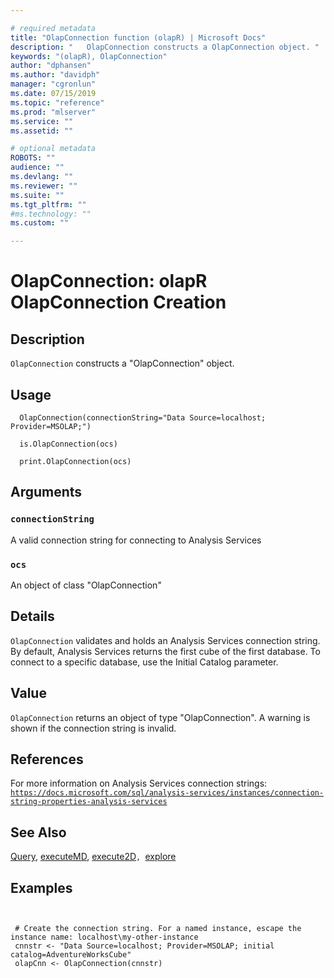 ```yaml
--- 

# required metadata 
title: "OlapConnection function (olapR) | Microsoft Docs" 
description: "   OlapConnection constructs a OlapConnection object. " 
keywords: "(olapR), OlapConnection" 
author: "dphansen"
ms.author: "davidph" 
manager: "cgronlun" 
ms.date: 07/15/2019
ms.topic: "reference" 
ms.prod: "mlserver" 
ms.service: "" 
ms.assetid: "" 

# optional metadata 
ROBOTS: "" 
audience: "" 
ms.devlang: "" 
ms.reviewer: "" 
ms.suite: "" 
ms.tgt_pltfrm: "" 
#ms.technology: "" 
ms.custom: "" 

--- 
```





 # OlapConnection: olapR OlapConnection Creation 

 ## Description

`OlapConnection` constructs a "OlapConnection" object.



 ## Usage

```   
  OlapConnection(connectionString="Data Source=localhost; Provider=MSOLAP;")

  is.OlapConnection(ocs)

  print.OlapConnection(ocs)

```


 ## Arguments



 ### `connectionString`
 A valid connection string for connecting to Analysis Services 


 ### `ocs`
 An object of class "OlapConnection" 




 ## Details

`OlapConnection` validates and holds an Analysis Services connection string. By default, Analysis Services returns the first cube of the first database. To connect to a specific database, use the Initial Catalog parameter.



 ## Value

`OlapConnection` returns an object of type "OlapConnection". A warning is shown if the connection string is invalid.


 ## References
  For more information on Analysis Services connection strings: [`https://docs.microsoft.com/sql/analysis-services/instances/connection-string-properties-analysis-services`](https://docs.microsoft.com/sql/analysis-services/instances/connection-string-properties-analysis-services)



 ## See Also

[Query](Query.md), [executeMD](ExecuteMD.md), [execute2D](Execute2D.md)`, `[explore](Explore.md)


 ## Examples

 ```


  # Create the connection string. For a named instance, escape the instance name: localhost\my-other-instance
  cnnstr <- "Data Source=localhost; Provider=MSOLAP; initial catalog=AdventureWorksCube"
  olapCnn <- OlapConnection(cnnstr)
```

